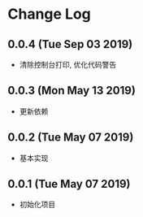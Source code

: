 # Change Log

## 0.0.4 (Tue Sep 03 2019)

-   清除控制台打印, 优化代码警告

## 0.0.3 (Mon May 13 2019)

-   更新依赖

## 0.0.2 (Tue May 07 2019)

-   基本实现

## 0.0.1 (Tue May 07 2019)

-   初始化项目
